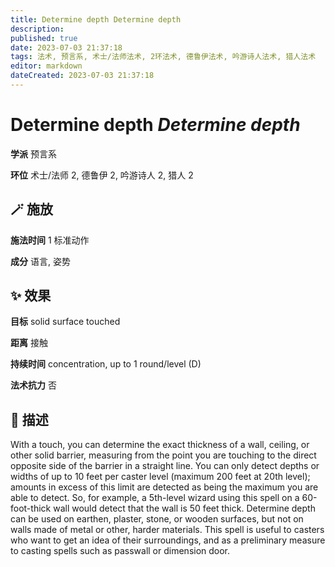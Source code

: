 ```yaml
---
title: Determine depth Determine depth
description: 
published: true
date: 2023-07-03 21:37:18
tags: 法术, 预言系, 术士/法师法术, 2环法术, 德鲁伊法术, 吟游诗人法术, 猎人法术
editor: markdown
dateCreated: 2023-07-03 21:37:18
---
```


# **Determine depth** *Determine depth*

**学派** 预言系 

**环位** 术士/法师 2, 德鲁伊 2, 吟游诗人 2, 猎人 2

## 🪄 施放

**施法时间** 1 标准动作

**成分** 语言, 姿势

## ✨ 效果 

**目标** solid surface touched 

**距离** 接触  

**持续时间** concentration, up to 1 round/level (D) 

**法术抗力** 否

## 📖 描述

With a touch, you can determine the exact thickness of a wall, ceiling, or other solid barrier, measuring from the point you are touching to the direct opposite side of the barrier in a straight line. You can only detect depths or widths of up to 10 feet per caster level (maximum 200 feet at 20th level); amounts in excess of this limit are detected as being the maximum you are able to detect. So, for example, a 5th-level wizard using this spell on a 60-foot-thick wall would detect that the wall is 50 feet thick.  Determine depth can be used on earthen, plaster, stone, or wooden surfaces, but not on walls made of metal or other, harder materials. This spell is useful to casters who want to get an idea of their surroundings, and as a preliminary measure to casting spells such as passwall or dimension door.
    